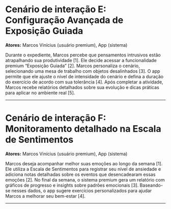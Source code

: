 # Cenário de interação E: Configuração Avançada de Exposição Guiada
**Atores:** Marcos Vinícius (usuário premium), App (sistema)

Durante o expediente, Marcos percebe que pensamentos intrusivos estão atrapalhando sua produtividade [1]. Ele decide acessar a funcionalidade premium “Exposição Guiada” [2]. Marcos personaliza o cenário, selecionando uma mesa de trabalho com objetos desalinhados [3]. O app permite que ele ajuste o nível de intensidade do cenário e defina a duração do exercício de acordo com sua tolerância [4]. Após completar a atividade, Marcos recebe relatórios detalhados sobre sua evolução e dicas práticas para aplicar no ambiente real [5].

---

# Cenário de interação F: Monitoramento detalhado na Escala de Sentimentos
**Atores:** Marcos Vinícius (usuário premium), App (sistema)

Marcos deseja acompanhar melhor suas emoções ao longo da semana [1]. Ele utiliza a Escala de Sentimentos para registrar seu nível de ansiedade e adiciona notas detalhadas sobre os eventos que desencadearam essas emoções [2]. No final da semana, o sistema premium gera um relatório com gráficos de progresso e insights sobre padrões emocionais [3]. Baseando-se nesses dados, o app sugere exercícios personalizados para ajudar Marcos a melhorar seu bem-estar [4].

---
